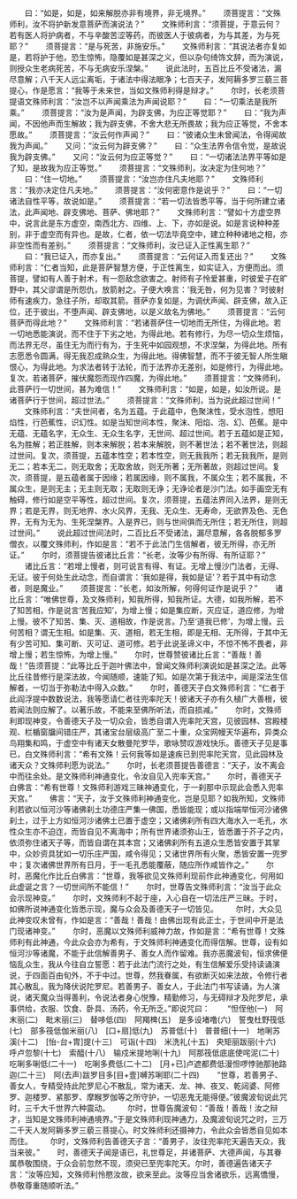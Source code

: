 <!-- { "loadSidebar": true } -->
　　曰：“如是，如是，如来解脱亦非有境界，非无境界。”
　　须菩提言：“文殊师利，汝不将护新发意菩萨而演说法？”
　　文殊师利言：“须菩提，于意云何？若有医人将护病者，不与辛酸苦涩等药，而彼医人于彼病者，为与其差，为与死耶？”
　　须菩提言：“是与死苦，非施安乐。”
　　文殊师利言：“其说法者亦复如是，若将护于他，恐生惊怖，隐覆如是甚深之义，但以杂句绮饰文辞，而为演说，则授众生老病死苦，不与无病安乐涅槃。”
　　说此法时，五百比丘不受诸法，漏尽意解；八千天人远尘离垢，于诸法中得法眼净；七百天子，发阿耨多罗三藐三菩提心，作是愿言：“我等于未来世，当如文殊师利得是辩才。”
　　尔时，长老须菩提语文殊师利言：“汝岂不以声闻乘法为声闻说耶？”
　　曰：“一切乘法是我所乘。”
　　须菩提言：“汝为是声闻，为辟支佛，为应正等觉耶？”
　　曰：“我为声闻，不因他声而生解故；我为辟支佛，不舍大悲无所畏故；我为应正等觉，不舍本愿故。”
　　须菩提言：“汝云何作声闻？”
　　曰：“彼诸众生未曾闻法，令得闻故我为声闻。”
　　又问：“汝云何为辟支佛？”
　　曰：“众生法界令信令觉，是故说我为辟支佛。”
　　又问：“汝云何为应正等觉？”
　　曰：“一切诸法法界平等如是了知，是故我为应正等觉。”
　　须菩提言：“文殊师利，汝决定为住何地？”
　　曰：“住一切地。”
　　须菩提言：“汝岂亦住凡夫地耶？”
　　文殊师利言：“我亦决定住凡夫地。”
　　须菩提言：“汝何密意作是说乎？”
　　曰：“一切诸法自性平等，故说如是。”
　　须菩提言：“若一切法皆悉平等，当于何所建立诸法，此声闻地、辟支佛地、菩萨、佛地耶？”
　　文殊师利言：“譬如十方虚空界中，说言此是东方虚空，南西北方、四维、上、下，亦如是说。如是言说种种差别，非于虚空而有异也。是故，仁者，依一切法毕竟空中，建立种种诸地之相，亦非空性而有差别。”
　　须菩提言：“文殊师利，汝已证入正性离生耶？”
　　曰：“我已证入，而亦复出。”
　　须菩提言：“云何证入而复还出？”
　　文殊师利言：“仁者当知，此是菩萨智慧方便，于正性离生，如实证入，方便而出。须菩提，譬如有人善于射术，有一怨敌念欲害之。射师有子怜爱甚重，时彼爱子在旷野中，其父谬谓是所怨仇，放箭射之。子便大唤言：‘我无咎，何为见害？’时彼射师有速疾力，急往子所，却取其箭。菩萨亦复如是，为调伏声闻、辟支佛，故入正位，还于彼出，不堕声闻、辟支佛地，以是义故名为佛地。”
　　须菩提言：“云何菩萨而得此地？”
　　文殊师利言：“若诸菩萨住一切地而无所住，为得此地。若一切地悉能演说，而不住于下劣之地，为得此地。若有修行，为尽一切众生烦恼，而法界无尽，虽住无为而行有为，于生死中如园观想，不求涅槃，为得此地。所有志愿悉令圆满，得无我忍成熟众生，为得此地。得佛智慧，而不于彼无智人所生瞋恨心，为得此地。为求法者转于法轮，而于法界亦无差别，如是修行，为得此地。复次，若诸菩萨，摧伏魔怨而现作四魔，为得此地。”
　　须菩提言：“文殊师利，此菩萨行一切世间，甚为难信！”
　　文殊师利言：“如是，如是，如汝所说。是诸菩萨行于世间，超过世法。”
　　须菩提言：“文殊师利，当为说此超过世间！”
　　文殊师利言：“夫世间者，名为五蕴。于此蕴中，色聚沫性，受水泡性，想阳焰性，行芭蕉性，识幻性。如是当知世间本性，聚沫、阳焰、泡、幻、芭蕉。是中无蕴、无蕴名字，无众生、无众生名字，无世间、超过世间。若于五蕴如是正知，名为胜解；若正胜解，则本来解脱；若本来解脱，则不著世法；若不著世法，则超过世间。复次，须菩提，五蕴本性空；若本性空，则无我我所；若无我我所，是则无二；若本无二，则无取舍；无取舍故，则无所著；无所著故，则超过世间。复次，须菩提，是五蕴者属于因缘；若属因缘，则不属我，不属众生；若不属我，不属众生，是则无主；无主则无取；无取则无诤；无诤论者是沙门法。如手画空无有触碍，修行如是空平等性，超过世间。复次，须菩提，五蕴法界同入法界，是则无界；若是无界，则无地界、水火风界，无我、无众生、无寿命，无欲界及色、无色界，无有为无为、生死涅槃界。入是界已，则与世间俱而无所住；若无所住，则超过世间。”
　　说此超过世间法时，二百比丘不受诸法，漏尽意解，各各脱郁多罗僧衣，以覆文殊师利，作如是言：“若不于此法门生信解者，彼无所得，亦无所证。”
　　尔时，须菩提告彼诸比丘言：“长老，汝等少有所得、有所证耶？”
　　诸比丘言：“若增上慢者，则可说言有得、有证。无增上慢沙门法者，无得、无证。彼于何处生此动念，而自谓言：‘我如是得，我如是证’？若于其中有动念者，则是魔业。”
　　须菩提言：“长老，如汝所解，何得何证作是说乎？”
　　诸比丘言：“唯佛世尊，及文殊师利，知我所得，知我所证。大德，如我所解，若不了知苦相，作是说言‘苦我应知’，为增上慢；如是集应断，灭应证，道应修，为增上慢。彼不了知苦、集、灭、道相故，作是说言。乃至‘道我已修’，为增上慢。云何苦相？谓无生相。如是集、灭、道相，若无生相，即是无相、无所得，于其中无有少苦可知、集可断、灭可证、道可修。若于此说圣谛义中，不惊不怖不畏者，非增上慢；若生惊怖，为增上慢。”
　　尔时，世尊赞彼诸比丘言：“善哉！善哉！”告须菩提：“此等比丘于迦叶佛法中，曾闻文殊师利演说如是甚深之法。此等比丘往昔修行是深法故，今闻随顺，速能了知。如是次第于我法中，闻是深法生信解者，一切当于弥勒法中得入众数。”
　　尔时，善德天子白文殊师利言：“仁者于此阎浮提中数数说法，我等愿请仁者往兜率陀天！彼诸天子亦有久植广大善根，彼若闻法则应解了。以著乐故，不能来至佛所听法，而自损减。”
　　尔时，文殊师利即现神变，令善德天子及一切众会，皆悉自谓入兜率陀天宫，见彼园林、宫殿楼观、栏楯窗牖间错庄严，其诸宝台层级高广至二十重，众宝网幔天华遍布，异类众鸟翔集和鸣，于虚空中有诸天女散曼陀罗华，歌咏赞叹游戏快乐。善德天子见是事已，白文殊师利言：“希有文殊！云何我等如是速疾已到兜率陀天宫，见此园林及诸天众？文殊师利愿为说法。”
　　尔时，长老须菩提告善德言：“天子，汝不离会中而往余处。是文殊师利神通变化，令汝自见入兜率天宫。”
　　尔时，善德天子白佛言：“希有世尊！文殊师利游戏三昧神通变化，于一刹那中示现此会悉入兜率天宫。”
　　佛言：“天子，汝于文殊师利神通变化，岂是见耶？如我所知，文殊师利若欲以恒河沙等诸佛刹土功德庄严集一佛国，悉皆能现；或以指端举恒河沙诸佛刹土，过于上方如恒河沙诸佛土已置于虚空；又诸佛刹所有四大海水入一毛孔，水性众生亦不迫迮，而皆自见不离海中；所有世界诸须弥山王，皆悉置于芥子之内，依须弥住诸天子等，而皆自谓在其本宫；又诸佛刹所有五道众生悉皆安置于其掌中，众妙资具犹如一切乐庄严国，咸令得见；又诸世界所有火聚，悉皆安置一兜罗中；复次诸佛世界所有日月，于一毛孔悉能覆蔽，随应所作咸皆作之。”
　　尔时，恶魔化作比丘白佛言：“世尊，我等欲见文殊师利现前作此神通变化，何用如此虚诞之言？一切世间所不能信！”
　　尔时，世尊告文殊师利言：“汝当于此众会示现神变。”
　　尔时，文殊师利不起于座，入心自在一切法庄严三昧。于时，如佛所说神通变化皆悉示现，魔与众会及善德天子一切皆见。
　　尔时，大众见此神变叹未曾有，作如是言：“善哉！善哉！由佛出现有此正士，于世间中开是法门现诸神变。”
　　尔时，恶魔以文殊师利威神力故，作如是言：“希有世尊！文殊师利有此神通，今此众会亦为希有，于文殊师利神通变化而得信解。世尊，设有如恒河沙等诸魔，不能于此信解善男子、善女人而作留难。我亦恶魔波旬，恒求佛便恼乱众生，我从今往自立誓愿：若于此法门流行之处，有生信解爱乐受持读诵演说，于四面百由旬外，不于中过。世尊，然我眷属，有欲断灭如来法故，令修行者其心散乱，我为降伏说陀罗尼。若善男子、善女人，于此法门书写读诵，为人演说，诸天魔众当得善利，令说法者身心悦豫，精勤修习，与无碍辩才及陀罗尼，承事供给，衣服、饮食、卧具、汤药，令无所乏。”即说咒曰：
　　“怛侄他(一)　阿末丽(二)　毗末丽(三)　替哆低(四)　阿羯椑(五)　是多设堵噜(六)　誓曳杜野筏低(七)　部多筏低伽米丽(八)　[口+扇]低(九)　苏普低(十)　普普细(十一)　地唎苏溪(十二)　[怡-台+胃]提(十三)　可诣(十四)　米洗礼(十五)　央矩丽跋丽(十六)　呼卢忽黎(十七)　索醯(十八)　输戍米提地唎(十九)　阿那筏低底底使咤泥(二十)　吃唎多唎低(二十一)　吃唎多费低(二十二)　[月+已]卢遮都费低漫怛啰悖驰那驰路迦(二十三)　阿(去声)跋罗目多[目+壹]嚩苏唎耶(二十四)
　　“世尊，若善男子、善女人，专精受持此陀罗尼心不散乱，常为诸天、龙、神、夜叉、乾闼婆、阿修罗、迦楼罗、紧那罗、摩睺罗伽等之所守护，一切恶鬼无能得便。”彼魔波旬说此咒时，三千大千世界六种震动。
　　尔时，世尊告魔波旬：“善哉！善哉！汝之辩才，当知是文殊师利神通境界。”于是文殊师利现神通力，及魔波旬说咒之时，三万二千天人发阿耨多罗三藐三菩提心。时文殊师利还摄神力，令此众会皆悉自见如本而住。
　　尔时，文殊师利告善德天子言：“善男子，汝往兜率陀天遍告天众，我当来彼。”
　　时，善德天子闻是语已，礼世尊足，并诸菩萨、大德声闻，与其眷属恭敬围绕，于众会前忽然不现，须臾已至兜率陀天。尔时，善德遍告诸天子言：“汝等应知，文殊师利怜愍汝故，欲来至此。汝等应当舍诸欲乐，远离憍慢，恭敬尊重随顺听法。”

